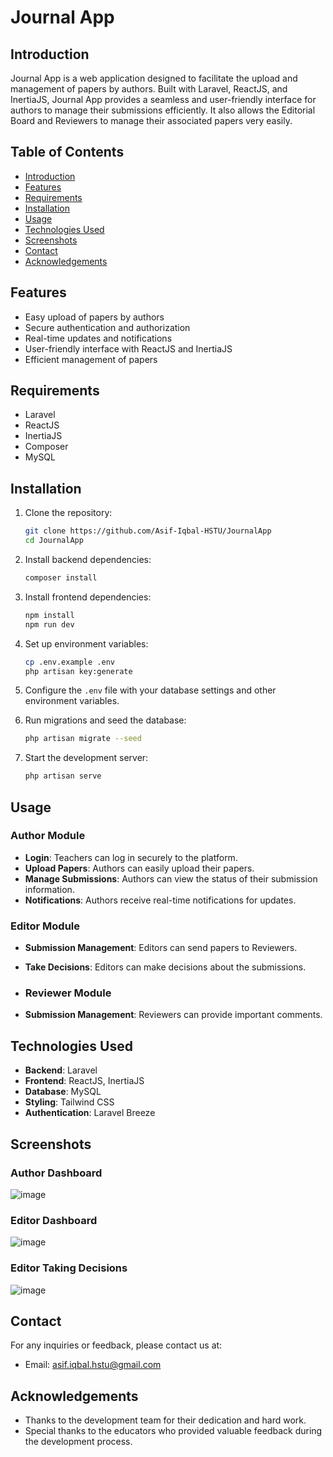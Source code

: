# Journal App

## Introduction

Journal App is a web application designed to facilitate the upload and management of papers by authors. Built with Laravel, ReactJS, and InertiaJS, Journal App provides a seamless and user-friendly interface for authors to manage their submissions efficiently. It also allows the Editorial Board and Reviewers to manage their associated papers very easily.

## Table of Contents

- [Introduction](#introduction)
- [Features](#features)
- [Requirements](#requirements)
- [Installation](#installation)
- [Usage](#usage)
- [Technologies Used](#technologies-used)
- [Screenshots](#screenshots)
- [Contact](#contact)
- [Acknowledgements](#acknowledgements)

## Features

- Easy upload of papers by authors
- Secure authentication and authorization
- Real-time updates and notifications
- User-friendly interface with ReactJS and InertiaJS
- Efficient management of papers

## Requirements

- Laravel
- ReactJS
- InertiaJS
- Composer
- MySQL

## Installation

1. Clone the repository:
    ```bash
    git clone https://github.com/Asif-Iqbal-HSTU/JournalApp
    cd JournalApp
    ```

2. Install backend dependencies:
    ```bash
    composer install
    ```

3. Install frontend dependencies:
    ```bash
    npm install
    npm run dev
    ```

4. Set up environment variables:
    ```bash
    cp .env.example .env
    php artisan key:generate
    ```

5. Configure the `.env` file with your database settings and other environment variables.

6. Run migrations and seed the database:
    ```bash
    php artisan migrate --seed
    ```

7. Start the development server:
    ```bash
    php artisan serve
    ```

## Usage

### Author Module

- **Login**: Teachers can log in securely to the platform.
- **Upload Papers**: Authors can easily upload their papers.
- **Manage Submissions**: Authors can view the status of their submission information.
- **Notifications**: Authors receive real-time notifications for updates.

### Editor Module

- **Submission Management**: Editors can send papers to Reviewers.
- **Take Decisions**: Editors can make decisions about the submissions.

- ### Reviewer Module

- **Submission Management**: Reviewers can provide important comments.

## Technologies Used

- **Backend**: Laravel
- **Frontend**: ReactJS, InertiaJS
- **Database**: MySQL
- **Styling**: Tailwind CSS
- **Authentication**: Laravel Breeze

## Screenshots

### Author Dashboard
![image](https://github.com/Asif-Iqbal-HSTU/JournalApp/assets/40653155/bd984cc0-6a97-47eb-9335-d97dc86898b5)

### Editor Dashboard
![image](https://github.com/Asif-Iqbal-HSTU/JournalApp/assets/40653155/0014a84e-ee55-4379-bd9f-365ba9639dfd)

### Editor Taking Decisions
![image](https://github.com/Asif-Iqbal-HSTU/JournalApp/assets/40653155/8cc2b8d2-11f6-4d25-9857-e83135dd85e8)



## Contact

For any inquiries or feedback, please contact us at:
- Email: asif.iqbal.hstu@gmail.com

## Acknowledgements

- Thanks to the development team for their dedication and hard work.
- Special thanks to the educators who provided valuable feedback during the development process.
